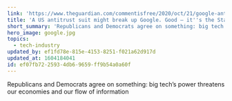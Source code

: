 ```yaml
---
link: 'https://www.theguardian.com/commentisfree/2020/oct/21/google-antitrust-monopoly-power-us-politics'
title: 'A US antitrust suit might break up Google. Good – it''s the Standard Oil of our day'
short_summary: 'Republicans and Democrats agree on something: big tech’s power threatens our economies and our flow of information'
hero_image: google.jpg
topics:
  - tech-industry
updated_by: ef1fd78e-815e-4153-8251-f021a62d917d
updated_at: 1604184041
id: ef07fb72-2593-4db6-9659-ff9b54a0a60f
---
```

Republicans and Democrats agree on something: big tech’s power threatens our economies and our flow of information